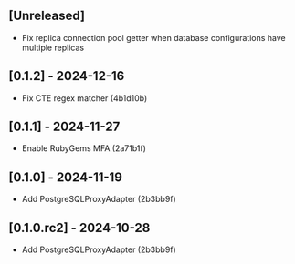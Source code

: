## [Unreleased]

- Fix replica connection pool getter when database configurations have multiple replicas

## [0.1.2] - 2024-12-16

- Fix CTE regex matcher (4b1d10b)

## [0.1.1] - 2024-11-27

- Enable RubyGems MFA (2a71b1f)

## [0.1.0] - 2024-11-19

- Add PostgreSQLProxyAdapter (2b3bb9f)

## [0.1.0.rc2] - 2024-10-28

- Add PostgreSQLProxyAdapter (2b3bb9f)

